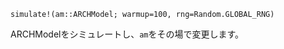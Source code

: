 ```
simulate!(am::ARCHModel; warmup=100, rng=Random.GLOBAL_RNG)
```

ARCHModelをシミュレートし、`am`をその場で変更します。
